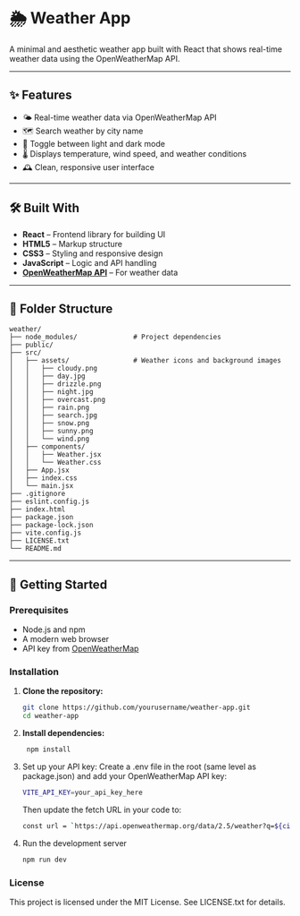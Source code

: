 # 🌦️ Weather App

A minimal and aesthetic weather app built with React that shows real-time weather data using the OpenWeatherMap API.

---

## ✨ Features

- 🌤️ Real-time weather data via OpenWeatherMap API  
- 🗺️ Search weather by city name  
- 🌙 Toggle between light and dark mode  
- 🌡️ Displays temperature, wind speed, and weather conditions  
- 🕰️ Clean, responsive user interface  

---

## 🛠️ Built With

- **React** – Frontend library for building UI  
- **HTML5** – Markup structure  
- **CSS3** – Styling and responsive design  
- **JavaScript** – Logic and API handling  
- [**OpenWeatherMap API**](https://openweathermap.org/api) – For weather data  

---

## 📁 Folder Structure
```
weather/
├── node_modules/              # Project dependencies
├── public/                    
├── src/                       
│   ├── assets/                # Weather icons and background images
│   │   ├── cloudy.png
│   │   ├── day.jpg
│   │   ├── drizzle.png
│   │   ├── night.jpg
│   │   ├── overcast.png
│   │   ├── rain.png
│   │   ├── search.jpg
│   │   ├── snow.png
│   │   ├── sunny.png
│   │   └── wind.png
│   ├── components/            
│   │   ├── Weather.jsx
│   │   └── Weather.css
│   ├── App.jsx                
│   ├── index.css              
│   └── main.jsx              
├── .gitignore                 
├── eslint.config.js          
├── index.html                
├── package.json              
├── package-lock.json         
├── vite.config.js           
├── LICENSE.txt               
└── README.md                

```

---

## 🚀 Getting Started

### Prerequisites

- Node.js and npm
- A modern web browser
- API key from [OpenWeatherMap](https://openweathermap.org/)

### Installation

1. **Clone the repository:**
   ```bash
   git clone https://github.com/yourusername/weather-app.git
   cd weather-app
 2. **Install dependencies:**
    ```bash
     npm install
3. Set up your API key:
   Create a .env file in the root (same level as package.json) and add your OpenWeatherMap API key:
   ```bash
   VITE_API_KEY=your_api_key_here
   ```
    Then update the fetch URL in your code to:
   ```bash
   const url = `https://api.openweathermap.org/data/2.5/weather?q=${city}&units=metric&appid=${import.meta.env.VITE_API_KEY}`;
4. Run the development server
   ```bash
   npm run dev
   
### License
This project is licensed under the MIT License.
See LICENSE.txt for details.
